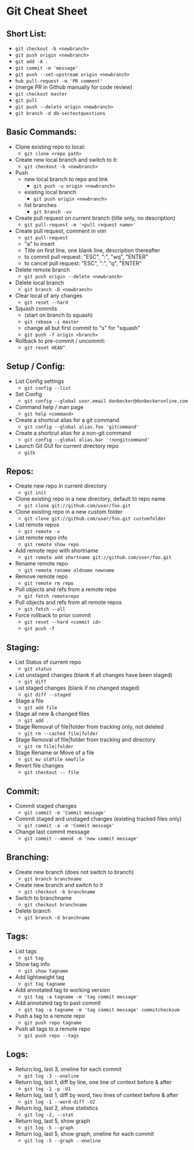# Git Cheat Sheet
## Short List: 

* `git checkout -b <newbranch>`
* `git push origin <newbranch> `
* `git add -A . `
* `git commit -m 'message'`
* `git push --set-upstream origin <newbranch>`
* `hub pull-request -m 'PR comment'`
* (merge PR in Github manually for code review)
* `git checkout master`
* `git pull`
* `git push --delete origin <newbranch>`
* `git branch -d db-sectestquestions`

## Basic Commands:

* Clone existing repo to local:
    * `git clone <repo path>`
* Create new local branch and switch to it:
    * `git checkout -b <newbranch>`
* Push
    * new local branch to repo and link
        * `git push -u origin <newbranch>` 
    * existing local branch
        * `git push origin <newbranch>`
    * list branches
        * `git branch -vv`
* Create pull request on current branch (title only, no description)
    * `git pull-request -m '<pull request name>'`
* Create pull request, comment in vim
    * `git pull-request`
    * "a" to insert
    * Title on first line, one blank line, description thereafter
    * to commit pull request: "ESC", ":", "wq", "ENTER"
    * to cancel pull request: "ESC", ":", "q", "ENTER"
* Delete remote branch
    * `git push origin --delete <newbranch>`
* Delete local branch
    * `git branch -D <newbranch>`
* Clear local of any changes
    * `git reset --hard`
* Squash commits
    * (start on branch to squash)
    * `git rebase -i master`
    * change all but first commit to "s" for "squash"
    * `git push -f origin <branch>`
* Rollback to pre-commit / uncommit:
    * `git reset HEAD^`
 
## Setup / Config:

* List Config settings
    * `git config --list`
* Set Config
    * `git config --global user.email donbecker@donbeckeronline.com`
* Command help / man page
    * `git help <command>`
* Create a shortcut alias for a git command
    * `git config --global alias.foo 'gitcommand'`
* Create a shortcut alias for a non-git command
    * `git config --global alias.bar '!nongitcommand'`
* Launch Git GUI for current directory repo
    * `gitk`

## Repos:

* Create new repo in current directory
    * `git init`
* Clone existing repo in a new directory, default to repo name
    * `git clone git://github.com/user/foo.git`
* Clone existing repo in a new custom folder
    * `git clone git://github.com/user/foo.git customfolder`
* ​List remote repos
    * `git remote -v`
* List remote repo info
    * `git remote show repo`
* Add remote repo with shortname
    * `git remote add shortname git://github.com/user/foo.git`
* Rename remote repo
    * `git remote rename oldname newname`
* Remove remote repo
    * `git remote rm repo`
* Pull objects and refs from a remote repo
    * `git fetch remoterepo`
* ​Pull objects and refs from all remote repos
    * `git fetch --all`
* ​Force rollback to prior commit
    * `git reset --hard <commit id>`
    * `git push -f`

## Staging:

* List Status of current repo
    * `git status`
* List unstaged changes (blank if all changes have been staged)
    * `git diff`
* List staged changes (blank if no changed staged)
    * `git diff --staged`
* Stage a file
    * `git add file`
* Stage all new & changed files
    * `git add .`
* ​Stage Removal of file|folder from tracking only, not deleted
    * `git rm --cached file|folder`
* Stage Removal of file|folder from tracking and directory
    * `git rm file|folder`
* ​Stage Rename or Move of a file
    * `git mv oldfile newfile`
* Revert file changes
    * `git checkout -- file`

## Commit: 

* Commit staged changes
    * `git commit -m 'Commit message'`
* Commit staged and unstaged changes (existing tracked files only)
    * `git commit -a -m 'Commit message'`
* Change last commit message
    * `git commit --amend -m 'new commit message'`

## Branching:

* Create new branch (does not switch to branch)
    * `git branch branchname`
* Create new branch and switch to it
    * `git checkout -b branchname`
* Switch to branchname
    * `git checkout branchname`
* Delete branch
    * `git branch -d branchname`
 
## Tags:

* List tags
    * `git tag`
* Show tag info
    * `git show tagname`
* Add lightweight tag
    * `git tag tagname`
* Add annotated tag to working version
    * `git tag -a tagname -m 'tag commit message'`
* Add annotated tag to past commit
    * `git tag -a tagname -m 'tag commit message' commitchecksum`
* ​Push a tag to a remote repo
    * `git push repo tagname`
* ​Push all tags to a remote repo
    * `git push repo --tags`

## Logs:

* Return log, last 3, oneline for each commit
    * `git log -3 --oneline`
* ​Return log, last 1, diff by line, one line of context before & after
    * `git log -1 -p -U1`
* Return log, last 1, diff by word, two lines of context before & after
    * `git log -1 --word-diff -U2`
* Return log, last 2, show statistics
    * `git log -2, --stat`
* Return log, last 5, show graph
    * `git log -5 --graph`
* Return log, last 5, show graph, oneline for each commit
    * `git log -5 --graph --oneline`
 